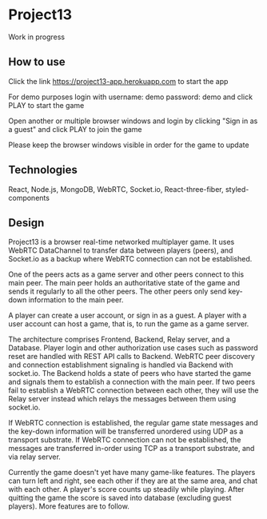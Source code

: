 # Project13

Work in progress

## How to use

Click the link https://project13-app.herokuapp.com to start the app

For demo purposes login with
username: demo
password: demo
and click PLAY to start the game

Open another or multiple browser windows and login by clicking
"Sign in as a guest"
and click PLAY to join the game

Please keep the browser windows visible in order for the game to update

## Technologies
React, Node.js, MongoDB, WebRTC, Socket.io, React-three-fiber, styled-components

## Design
Project13 is a browser real-time networked multiplayer game. It uses WebRTC DataChannel to transfer data between players (peers), and Socket.io as a backup where WebRTC connection can not be established.

One of the peers acts as a game server and other peers connect to this main peer. The main peer holds an authoritative state of the game and sends it regularly to all the other peers. The other peers only send key-down information to the main peer.

A player can create a user account, or sign in as a guest. A player with a user account can host a game, that is, to run the game as a game server.

The architecture comprises Frontend, Backend, Relay server, and a Database. Player login and other authorization use cases such as password reset are handled with REST API calls to Backend. WebRTC peer discovery and connection establishment signaling is handled via Backend with socket.io. The Backend holds a state of peers who have started the game and signals them to establish a connection with the main peer. If two peers fail to establish a WebRTC connection between each other, they will use the Relay server instead which relays the messages between them using socket.io.

If WebRTC connection is established, the regular game state messages and the key-down information will be transferred unordered using UDP as a transport substrate. If WebRTC connection can not be established, the messages are transferred in-order using TCP as a transport substrate, and via relay server.

Currently the game doesn't yet have many game-like features. The players can turn left and right, see each other if they are at the same area, and chat with each other. A player's score counts up steadily while playing. After quitting the game the score is saved into database (excluding guest players). More features are to follow.